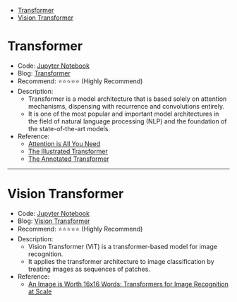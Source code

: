 <!-- @import "[TOC]" {cmd="toc" depthFrom=1 depthTo=6 orderedList=false} -->

<!-- code_chunk_output -->

- [Transformer](#transformer)
- [Vision Transformer](#vision-transformer)

<!-- /code_chunk_output -->

# Transformer

- Code: [Jupyter Notebook](https://github.com/git-ai-zyy/Pytorch-DeepLearning/blob/main/Transformer.ipynb)
- Blog: [Transformer](https://yuyangs-project.super.site/another-page)
- Recommend: ⭐️⭐️⭐️⭐️⭐️ (Highly Recommend)
- Description:
  - Transformer is a model architecture that is based solely on attention mechanisms, dispensing with recurrence and convolutions entirely.
  - It is one of the most popular and important model architectures in the field of natural language processing (NLP) and the foundation of the state-of-the-art models.
- Reference:
  - [Attention is All You Need](https://arxiv.org/abs/1706.03762)
  - [The Illustrated Transformer](http://jalammar.github.io/illustrated-transformer/)
  - [The Annotated Transformer](https://nlp.seas.harvard.edu/annotated-transformer/)

---

# Vision Transformer

- Code: [Jupyter Notebook](https://github.com/git-ai-zyy/Pytorch-DeepLearning/blob/main/VisionTransformer.ipynb)
- Blog: [Vision Transformer](https://yuyangs-project.super.site/another-pagess)
- Recommend: ⭐️⭐️⭐️⭐️⭐️ (Highly Recommend)
- Description:
  - Vision Transformer (ViT) is a transformer-based model for image recognition.
  - It applies the transformer architecture to image classification by treating images as sequences of patches.
- Reference:
  - [An Image is Worth 16x16 Words: Transformers for Image Recognition at Scale](https://arxiv.org/abs/2010.11929)
